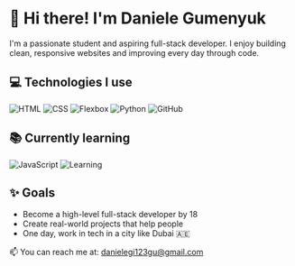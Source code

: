 # 👋 Hi there! I'm Daniele Gumenyuk

I'm a passionate student and aspiring full-stack developer. I enjoy building clean, responsive websites and improving every day through code.

## 💻 Technologies I use
![HTML](https://img.shields.io/badge/HTML-🟧%20-orange?style=for-the-badge)
![CSS](https://img.shields.io/badge/CSS-🟦%20-blue?style=for-the-badge)
![Flexbox](https://img.shields.io/badge/Flexbox-%F0%9F%A7%A0-red?style=for-the-badge)
![Python](https://img.shields.io/badge/Python-🐍-green?style=for-the-badge)
![GitHub](https://img.shields.io/badge/GitHub-🧰-black?style=for-the-badge)

## 📚 Currently learning
![JavaScript](https://img.shields.io/badge/JavaScript-⚡️-yellow?style=for-the-badge)
![Learning](https://img.shields.io/badge/Status-In_Progress-orange?style=for-the-badge)

## ✨ Goals
- Become a high-level full-stack developer by 18
- Create real-world projects that help people
- One day, work in tech in a city like Dubai 🇦🇪

📫 You can reach me at: danielegi123gu@gmail.com
